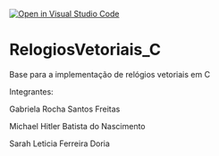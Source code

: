 [![Open in Visual Studio Code](https://classroom.github.com/assets/open-in-vscode-718a45dd9cf7e7f842a935f5ebbe5719a5e09af4491e668f4dbf3b35d5cca122.svg)](https://classroom.github.com/online_ide?assignment_repo_id=13569520&assignment_repo_type=AssignmentRepo)
# RelogiosVetoriais_C
Base para a implementação de relógios vetoriais em C

Integrantes:
<p>Gabriela Rocha Santos Freitas</p>
<p>Michael Hitler Batista do Nascimento</p>
<p>Sarah Leticia Ferreira Doria</p>
